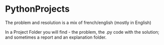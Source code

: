 # PythonProjects
The problem and resolution is a mix of french/english (mostly in English)

In a Project Folder you will find - the problem, the .py code with the solution; and sometimes a report and an explanation folder.
